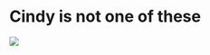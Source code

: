 <!--
id: 10116180
link: http://tumblr.atmos.org/post/10116180/cindy-is-not-one-of-these
slug: cindy-is-not-one-of-these
date: Wed Aug 29 2007 20:59:55 GMT-0700 (PDT)
publish: 2007-08-029
tags: 
title: Cindy is not one of these
-->


Cindy is not one of these
=========================

![](http://25.media.tumblr.com/10116180_500.jpg)

